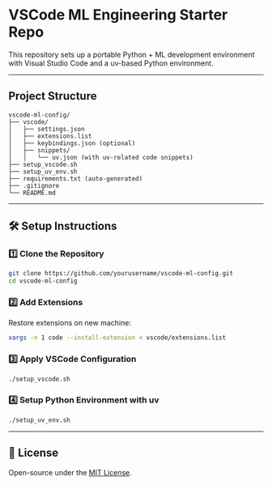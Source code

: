 # VSCode ML Engineering Starter Repo

This repository sets up a portable Python + ML development environment with Visual Studio Code and a uv-based Python environment.

---

## Project Structure

```
vscode-ml-config/
├── vscode/
│   ├── settings.json
│   ├── extensions.list
│   ├── keybindings.json (optional)
│   ├── snippets/
│   │   └── uv.json (with uv-related code snippets)
├── setup_vscode.sh
├── setup_uv_env.sh
├── requirements.txt (auto-generated)
├── .gitignore
└── README.md
```

---

## 🛠️ Setup Instructions

### 1️⃣ Clone the Repository

```bash
git clone https://github.com/yourusername/vscode-ml-config.git
cd vscode-ml-config
```

### 2️⃣ Add Extensions

Restore extensions on new machine:

```bash
xargs -n 1 code --install-extension < vscode/extensions.list
```

### 3️⃣ Apply VSCode Configuration

```bash
./setup_vscode.sh
```

### 4️⃣ Setup Python Environment with uv

```bash
./setup_uv_env.sh
```

---

## 📘 License

Open-source under the [MIT License](LICENSE).
